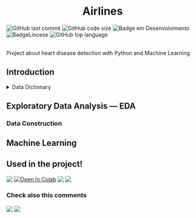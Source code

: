 # 
<h1 align="center">Airlines </h1> <!-- don't forget to put some emojis--->

![GitHub last commit](https://img.shields.io/github/last-commit/MEziliano/HeartDisease?style=for-the-badge) 
![GitHub code size](https://img.shields.io/github/languages/code-size/MEziliano/HeartDisease?style=for-the-badge)
![Badge em Desenvolvimento](https://img.shields.io/badge/Status%20-Finished!-brightgreen?style=for-the-badge) 
![BadgeLincese](https://img.shields.io/github/license/MEziliano/HeartDisease?style=for-the-badge) 
![GitHub top language](https://img.shields.io/github/languages/top/MEziliano/HeartDisease?style=for-the-badge) 

</br> 
Project about heart disease detection with Python and Machine Learning 
<br>

<h2> Introduction </h2>





<details><summary>Data Dictionary</summary>
<p>

| Column  | Description |
| ------------- | ------------- |
| Age      | age in years|
| sex      | (1 = male; 0 = female)|
| cp       | Chest pain type   (0-3)| 
| trestbps | resting blood pressure (in **mm Hg** on admission to the hospital)|
| chol     | serum cholestoral in **mg/dl**|
| fbs      | (fasting blood sugar & gt; 120 mg/dl) (1 = true; 0 = false)|
| restcg   | resting electrocardiographic results|
| thalach  | maximum heart rate achieved| 
| exang    | exercise induced angina (1 = yes; 0 = no)|
| oldpeak  | ST depression induced by exercise relative to rest|
| slope    | the slope of the peak exercise ST segment|
| ca       | number of major vessels (0-3) colored by flourosopy|
| thal     | 3 = normal; 6 = fixed defect; 7 = reversable defect.|
| target   | (1 = Non Health; 0 = Health)  |
</p>
</details>
  
<h2> Exploratory Data Analysis — EDA </h2>



<h3> Data Construction</h3>




<h2> Machine Learning </h2>




<h2> Used in the project! </h2>
<div>
<a href="https://www.kaggle.com/chingchunyeh/heart-disease-report/data"><img align="center" src="https://img.shields.io/badge/Kaggle-20BEFF?style=for-the-badge&logo=Kaggle&logoColor=white"></a>
<a href="https://colab.research.google.com/drive/1Mlj9hkHyPX7AiYvmwCotn0UeSJNAImuL"><img align="center" src="https://img.shields.io/badge/Colab-F9AB00?style=for-the-badge&logo=googlecolab&color=525252" alt="Open In Colab"/></a> 
<img align="center" src="https://img.shields.io/badge/Python-FFD43B?style=for-the-badge&logo=python&logoColor=darkgreen" target="_blank">
<img align="center" src="https://img.shields.io/badge/scikit_learn-F7931E?style=for-the-badge&logo=scikit-learn&logoColor=white" target="_blank"> 

<h3> Check also this comments</h3>
<a href="https://medium.com/@murilosez06/a-week-inside-a-data-science-project-eabcfd2a2c56" target="_blank"><img align="center" src="https://img.shields.io/badge/Medium-12100E?style=for-the-badge&logo=medium&logoColor=white" target="_blank"></a>
<a href="https://www.notion.so/muriloeziliano/Classification-d621168874bf435780c6b63196e4c8cd" target="_blank"><img align="center" src="https://img.shields.io/badge/Notion-000000?style=for-the-badge&logo=notion&logoColor=white"></a>
<!--<img align="center" src="https://img.shields.io/badge/Pandas-2C2D72?style=for-the-badge&logo=pandas&logoColor=white" target="_blank">
<img align="center" src="https://img.shields.io/badge/Numpy-777BB4?style=for-the-badge&logo=numpy&logoColor=white" target="_blank">
[![GitHub issues](https://img.shields.io/github/issues/MEziliano/regressao-internacao_SUS?style=for-the-badge)](https://github.com/MEziliano/regressao-internacao_SUS/issues) -->
</div>
